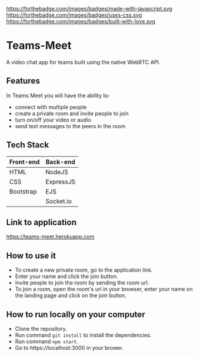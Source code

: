 https://forthebadge.com/images/badges/made-with-javascript.svg https://forthebadge.com/images/badges/uses-css.svg https://forthebadge.com/images/badges/built-with-love.svg

# Teams-Meet
A video chat app for teams built using the native WebRTC API.

## Features
In Teams Meet you will have the ability to:
- connect with multiple people
- create a private room and invite people to join
- turn on/off your video or audio
- send text messages to the peers in the room

## Tech Stack
Front-end | Back-end
--------- | --------
HTML | NodeJS
CSS | ExpressJS
Bootstrap | EJS
|   | Socket.io

## Link to application
https://teams-meet.herokuapp.com

## How to use it
- To create a new private room, go to the application link.
- Enter your name and click the join button.
- Invite people to join the room by sending the room url.
- To join a room, open the room's url in your browser, enter your name on the landing page and click on the join button.

## How to run locally on your computer
- Clone the repository.
- Run command ```git install``` to install the dependencies.
- Run command ```npm start```.
- Go to https://localhost:3000 in your brower.
